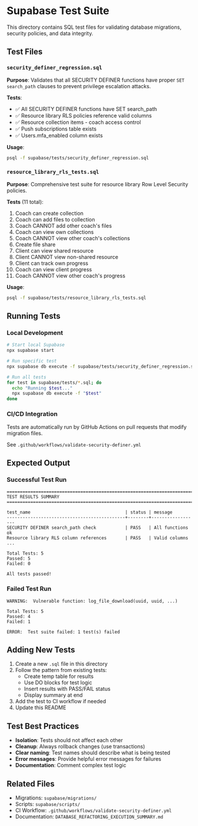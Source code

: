 # Supabase Test Suite

This directory contains SQL test files for validating database migrations, security policies, and data integrity.

## Test Files

### `security_definer_regression.sql`

**Purpose**: Validates that all SECURITY DEFINER functions have proper `SET search_path` clauses to prevent privilege escalation attacks.

**Tests**:

- ✅ All SECURITY DEFINER functions have SET search_path
- ✅ Resource library RLS policies reference valid columns
- ✅ Resource collection items - coach access control
- ✅ Push subscriptions table exists
- ✅ Users.mfa_enabled column exists

**Usage**:

```bash
psql -f supabase/tests/security_definer_regression.sql
```

### `resource_library_rls_tests.sql`

**Purpose**: Comprehensive test suite for resource library Row Level Security policies.

**Tests** (11 total):

1. Coach can create collection
2. Coach can add files to collection
3. Coach CANNOT add other coach's files
4. Coach can view own collections
5. Coach CANNOT view other coach's collections
6. Create file share
7. Client can view shared resource
8. Client CANNOT view non-shared resource
9. Client can track own progress
10. Coach can view client progress
11. Coach CANNOT view other coach's progress

**Usage**:

```bash
psql -f supabase/tests/resource_library_rls_tests.sql
```

## Running Tests

### Local Development

```bash
# Start local Supabase
npx supabase start

# Run specific test
npx supabase db execute -f supabase/tests/security_definer_regression.sql

# Run all tests
for test in supabase/tests/*.sql; do
  echo "Running $test..."
  npx supabase db execute -f "$test"
done
```

### CI/CD Integration

Tests are automatically run by GitHub Actions on pull requests that modify migration files.

See `.github/workflows/validate-security-definer.yml`

## Expected Output

### Successful Test Run

```
============================================================================
TEST RESULTS SUMMARY
============================================================================

test_name                                    | status | message
---------------------------------------------+--------+------------------
SECURITY DEFINER search_path check           | PASS   | All functions ok
Resource library RLS column references       | PASS   | Valid columns
...

Total Tests: 5
Passed: 5
Failed: 0

All tests passed!
```

### Failed Test Run

```
WARNING:  Vulnerable function: log_file_download(uuid, uuid, ...)

Total Tests: 5
Passed: 4
Failed: 1

ERROR:  Test suite failed: 1 test(s) failed
```

## Adding New Tests

1. Create a new `.sql` file in this directory
2. Follow the pattern from existing tests:
   - Create temp table for results
   - Use DO blocks for test logic
   - Insert results with PASS/FAIL status
   - Display summary at end
3. Add the test to CI workflow if needed
4. Update this README

## Test Best Practices

- **Isolation**: Tests should not affect each other
- **Cleanup**: Always rollback changes (use transactions)
- **Clear naming**: Test names should describe what is being tested
- **Error messages**: Provide helpful error messages for failures
- **Documentation**: Comment complex test logic

## Related Files

- Migrations: `supabase/migrations/`
- Scripts: `supabase/scripts/`
- CI Workflow: `.github/workflows/validate-security-definer.yml`
- Documentation: `DATABASE_REFACTORING_EXECUTION_SUMMARY.md`
